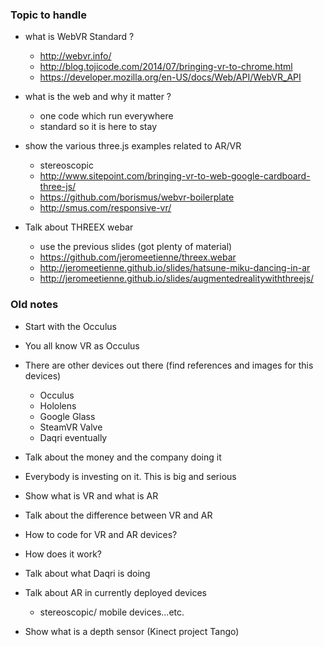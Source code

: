 

### Topic to handle
- what is WebVR Standard ? 
  - http://webvr.info/
  - http://blog.tojicode.com/2014/07/bringing-vr-to-chrome.html
  - https://developer.mozilla.org/en-US/docs/Web/API/WebVR_API
- what is the web and why it matter ?
  - one code which run everywhere
  - standard so it is here to stay

- show the various three.js examples related to AR/VR
  - stereoscopic
  - http://www.sitepoint.com/bringing-vr-to-web-google-cardboard-three-js/
  - https://github.com/borismus/webvr-boilerplate
  - http://smus.com/responsive-vr/

- Talk about THREEX webar
  - use the previous slides (got plenty of material)
  - https://github.com/jeromeetienne/threex.webar
  - http://jeromeetienne.github.io/slides/hatsune-miku-dancing-in-ar
  - http://jeromeetienne.github.io/slides/augmentedrealitywiththreejs/

### Old notes
* Start with the Occulus
* You all know VR as Occulus 
* There are other devices out there (find references and images for this devices)
   * Occulus
   * Hololens
   * Google Glass 
   * SteamVR Valve
   * Daqri eventually 
* Talk about the money and the company doing it
* Everybody is investing on it. This is big and serious

* Show what is VR and what is AR
* Talk about the difference between VR and AR

* How to code for VR and AR devices?
* How does it work?

* Talk about what Daqri is doing 

* Talk about AR in currently deployed devices
   * stereoscopic/ mobile devices...etc.

* Show what is a depth sensor (Kinect project Tango) 
